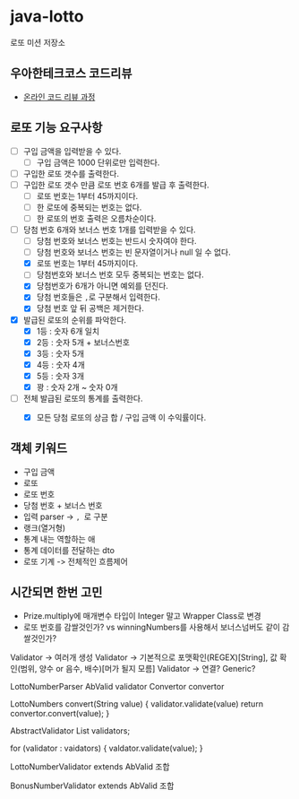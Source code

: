# java-lotto

로또 미션 저장소

## 우아한테크코스 코드리뷰

- [온라인 코드 리뷰 과정](https://github.com/woowacourse/woowacourse-docs/blob/master/maincourse/README.md)


## 로또 기능 요구사항
- [ ] 구입 금액을 입력받을 수 있다.
  - [ ] 구입 금액은 1000 단위로만 입력한다.
- [ ] 구입한 로또 갯수를 출력한다.
- [ ] 구입한 로또 갯수 만큼 로또 번호 6개를 발급 후 출력한다.
  - [ ] 로또 번호는 1부터 45까지이다.
  - [ ] 한 로또에 중복되는 번호는 없다.
  - [ ] 한 로또의 번호 출력은 오름차순이다.
- [ ] 당첨 번호 6개와 보너스 번호 1개를 입력받을 수 있다.
  - [ ] 당첨 번호와 보너스 번호는 반드시 숫자여야 한다.
  - [ ] 당첨 번호와 보너스 번호는 빈 문자열이거나 null 일 수 없다.
  - [x] 로또 번호는 1부터 45까지이다.
  - [ ] 당첨번호와 보너스 번호 모두 중복되는 번호는 없다.
  - [x] 당첨번호가 6개가 아니면 예외를 던진다.
  - [x] 당첨 번호들은 `,`로 구분해서 입력한다.
  - [x] 당첨 번호 앞 뒤 공백은 제거한다.
- [x] 발급된 로또의 순위를 파악한다.
  - [X] 1등 : 숫자 6개 일치
  - [x] 2등 : 숫자 5개 + 보너스번호
  - [x] 3등 : 숫자 5개
  - [x] 4등 : 숫자 4개
  - [x] 5등 : 숫자 3개
  - [x] 꽝 : 숫자 2개 ~ 숫자 0개
- [ ] 전체 발급된 로또의 통계를 출력한다.
  - [x] 모든 당첨 로또의 상금 합 / 구입 금액 이 수익률이다.


## 객체 키워드
- 구입 금액
- 로또
- 로또 번호
- 당첨 번호 + 보너스 번호
- 입력 parser -> `, `로 구분
- 랭크(열거형)
- 통계 내는 역할하는 애
- 통계 데이터를 전달하는 dto
- 로또 기계 -> 전체적인 흐름제어


## 시간되면 한번 고민
- Prize.multiply에 매개변수 타입이 Integer 말고 Wrapper Class로 변경
- 로또 번호를 감쌀것인가? vs winningNumbers를 사용해서 보너스넘버도 같이 감쌀것인가?

Validator -> 여러개 생성 
Validator -> 기본적으로 포맷확인(REGEX)[String], 값 확인(범위, 양수 or 음수, 배수)[머가 될지 모름]
Validator -> 연결? Generic?  

LottoNumberParser
 AbValid validator
 Convertor<LottoNumbers> convertor

 LottoNumbers convert(String value) {
  validator.validate(value)
  return convertor.convert(value);
 }




AbstractValidator
  List<Validator> validators;

  for (validator : vaidators) {
    valdator.validate(value);
  }

LottoNumberValidator extends AbValid 
  조합 

BonusNumberValidator extends AbValid
  조합
